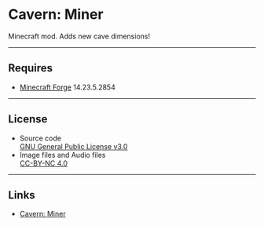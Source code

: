 # Cavern: Miner
Minecraft mod. Adds new cave dimensions!

----
## Requires
* [Minecraft Forge](http://files.minecraftforge.net/) 14.23.5.2854

----
## License
* Source code  
[GNU General Public License v3.0](https://www.gnu.org/licenses/gpl-3.0.txt)
* Image files and Audio files  
[CC-BY-NC 4.0](http://creativecommons.org/licenses/by-nc/4.0/)

----
## Links
* [Cavern: Miner](https://forum.civa.jp/viewtopic.php?f=3&t=457)
